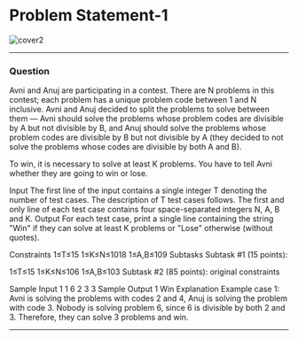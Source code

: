 # Problem Statement-1

![cover2](https://user-images.githubusercontent.com/72146802/155834307-4a57615a-9a97-473d-92e2-7932c425e9e8.jpg)

***
### Question

 Avni and Anuj are participating in a contest. There are N problems in this contest; each problem has a unique problem code between 1 and N inclusive. Avni and Anuj decided to split the problems to solve between them ― Avni should solve the problems whose problem codes are divisible by A but not divisible by B, and Anuj should solve the problems whose problem codes are divisible by B but not divisible by A (they decided to not solve the problems whose codes are divisible by both A and B).

To win, it is necessary to solve at least K problems. You have to tell Avni whether they are going to win or lose.

Input
The first line of the input contains a single integer T denoting the number of test cases. The description of T test cases follows.
The first and only line of each test case contains four space-separated integers N, A, B and K.
Output
For each test case, print a single line containing the string "Win" if they can solve at least K problems or "Lose" otherwise (without quotes).

Constraints
1≤T≤15
1≤K≤N≤1018
1≤A,B≤109
Subtasks
Subtask #1 (15 points):

1≤T≤15
1≤K≤N≤106
1≤A,B≤103
Subtask #2 (85 points): original constraints

Sample Input 1 
1
6 2 3 3
Sample Output 1 
Win
Explanation
Example case 1: Avni is solving the problems with codes 2 and 4, Anuj is solving the problem with code 3. Nobody is solving problem 6, since 6 is divisible by both 2 and 3. Therefore, they can solve 3 problems and win.

***